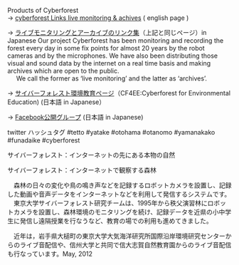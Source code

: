 Products of Cyberforest  
→ [cyberforest Links live monitoring & achives](http://cyberforest.nenv.k.u-tokyo.ac.jp/ "http://cyberforest.nenv.k.u-tokyo.ac.jp") ( english page )  

→ [ライブモニタリングとアーカイブのリンク集](http://cyberforest.nenv.k.u-tokyo.ac.jp/ "http://cyberforest.nenv.k.u-tokyo.ac.jp")（上記と同じページ）in Japanese Our project Cyberforest has been monitoring and recording the forest every day in some fix points for almost 20 years by the robot cameras and by the microphones. We have also been distributing those visual and sound data by the internet on a real time basis and making archives which are open to the public.  
     We call the former as ‘live monitoring’ and the latter as ‘archives’.  

→ [サイバーフォレスト環境教育ページ](http://cf4ee.nenv.k.u-tokyo.ac.jp/drupal6/ "http://cf4ee.nenv.k.u-tokyo.ac.jp/drupal6/")（CF4EE:Cyberforest for Environmental Education) (日本語 in Japanese）  

→ [Facebook公開グループ](https://www.facebook.com/groups/cyberforest/ "https://www.facebook.com/groups/cyberforest/") (日本語 in Japanese)  

twitter ハッシュタグ #tetto #yatake #otohama #otanomo #yamanakako #funadaike #cyberforest  

サイバーフォレスト：インターネットの先にある本物の自然  

サイバーフォレスト：インターネットで観察する森林  

　森林の日々の変化や鳥の鳴き声などを記録するロボットカメラを設置し、記録した動画や音声データをインターネットなどを利用して発信するシステムです。  
　東京大学サイバーフォレスト研究チームは、1995年から秩父演習林にロボットカメラを設置し、森林環境のモニタリングを続け、記録データを近県の小中学生に発信し遠隔授業を行なうなど、教育の場での利用も進めてきました。  

　近年は，岩手県大槌町の東京大学大気海洋研究所国際沿岸環境研究センターからのライブ音配信や、信州大学と共同で信大志賀自然教育園からのライブ音配信も行なっています。May, 2012